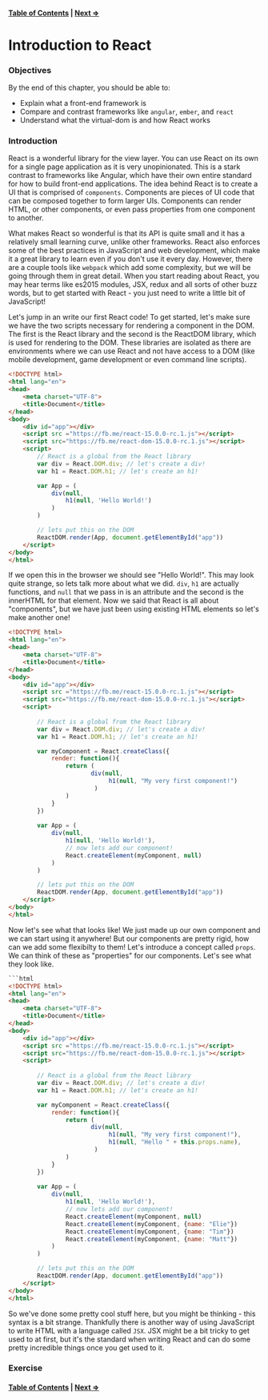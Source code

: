 #### [Table of Contents](./../readme.md) | [Next ⇒](./02-jsx.md)

# Introduction to React

### Objectives

By the end of this chapter, you should be able to:

- Explain what a front-end framework is 
- Compare and contrast frameworks like `angular`, `ember`, and `react`
- Understand what the virtual-dom is and how React works

### Introduction

React is a wonderful library for the view layer. You can use React on its own for a single page application as it is very unopinionated. This is a stark contrast to frameworks like Angular, which have their own entire standard for how to build front-end applications. The idea behind React is to create a UI that is comprised of `components`. Components are pieces of UI code that can be composed together to form larger UIs. Components can render HTML, or other components, or even pass properties from one component to another.

What makes React so wonderful is that its API is quite small and it has a relatively small learning curve, unlike other frameworks. React also enforces some of the best practices in JavaScript and web development, which make it a great library to learn even if you don't use it every day. However, there are a couple tools like `webpack` which add some complexity, but we will be going through them in great detail. When you start reading about React, you may hear terms like es2015 modules, JSX, redux and all sorts of other buzz words, but to get started with React - you just need to write a little bit of JavaScript! 

Let's jump in an write our first React code! To get started, let's make sure we have the two scripts necessary for rendering a component in the DOM. The first is the React library and the second is the ReactDOM library, which is used for rendering to the DOM. These libraries are isolated as there are environments where we can use React and not have access to a DOM (like mobile development, game development or even command line scripts).

```html
<!DOCTYPE html>
<html lang="en">
<head>
    <meta charset="UTF-8">
    <title>Document</title>
</head>
<body>
    <div id="app"></div>
    <script src ="https://fb.me/react-15.0.0-rc.1.js"></script>
    <script src="https://fb.me/react-dom-15.0.0-rc.1.js"></script>
    <script>
        // React is a global from the React library
        var div = React.DOM.div; // let's create a div!
        var h1 = React.DOM.h1; // let's create an h1!

        var App = (
            div(null,
                h1(null, 'Hello World!')
            )
        )

        // lets put this on the DOM
        ReactDOM.render(App, document.getElementById("app"))
    </script>
</body>
</html>
```

If we open this in the browser we should see "Hello World!". This may look quite strange, so lets talk more about what we did. `div`, `h1` are actually functions, and `null` that we pass in is an attribute and the second is the innerHTML for that element. Now we said that React is all about "components", but we have just been using existing HTML elements so let's make another one!

```html
<!DOCTYPE html>
<html lang="en">
<head>
    <meta charset="UTF-8">
    <title>Document</title>
</head>
<body>
    <div id="app"></div>
    <script src ="https://fb.me/react-15.0.0-rc.1.js"></script>
    <script src="https://fb.me/react-dom-15.0.0-rc.1.js"></script>
    <script>
        
        // React is a global from the React library
        var div = React.DOM.div; // let's create a div!
        var h1 = React.DOM.h1; // let's create an h1!

        var myComponent = React.createClass({
            render: function(){
                return (
                       div(null,
                            h1(null, "My very first component!")
                        ) 
                )
            }
        })
        
        var App = (
            div(null,
                h1(null, 'Hello World!'),
                // now lets add our component!
                React.createElement(myComponent, null)
            )
        )

        // lets put this on the DOM
        ReactDOM.render(App, document.getElementById("app"))
    </script>
</body>
</html>
```

Now let's see what that looks like! We just made up our own component and we can start using it anywhere! But our components are pretty rigid, how can we add some flexibilty to them! Let's introduce a concept called `props`. We can think of these as "properties" for our components. Let's see what they look like.

```html
```html
<!DOCTYPE html>
<html lang="en">
<head>
    <meta charset="UTF-8">
    <title>Document</title>
</head>
<body>
    <div id="app"></div>
    <script src ="https://fb.me/react-15.0.0-rc.1.js"></script>
    <script src="https://fb.me/react-dom-15.0.0-rc.1.js"></script>
    <script>
        
        // React is a global from the React library
        var div = React.DOM.div; // let's create a div!
        var h1 = React.DOM.h1; // let's create an h1!

        var myComponent = React.createClass({
            render: function(){
                return (
                       div(null,
                            h1(null, "My very first component!"),
                            h1(null, "Hello " + this.props.name),
                        ) 
                )
            }
        })
        
        var App = (
            div(null,
                h1(null, 'Hello World!'),
                // now lets add our component!
                React.createElement(myComponent, null)
                React.createElement(myComponent, {name: "Elie"})
                React.createElement(myComponent, {name: "Tim"})
                React.createElement(myComponent, {name: "Matt"})
            )
        )

        // lets put this on the DOM
        ReactDOM.render(App, document.getElementById("app"))
    </script>
</body>
</html>
```

So we've done some pretty cool stuff here, but you might be thinking - this syntax is a bit strange. Thankfully there is another way of using JavaScript to write HTML with a language called `JSX`. JSX might be a bit tricky to get used to at first, but it's the standard when writing React and can do some pretty incredible things once you get used to it.

### Exercise



#### [Table of Contents](./../readme.md) | [Next ⇒](./02-jsx.md)